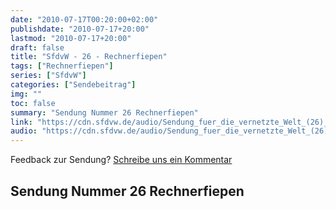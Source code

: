 ```yaml
---
date: "2010-07-17T00:20:00+02:00"
publishdate: "2010-07-17+20:00"
lastmod: "2010-07-17+20:00"
draft: false
title: "SfdvW - 26 - Rechnerfiepen"
tags: ["Rechnerfiepen"]
series: ["SfdvW"]
categories: ["Sendebeitrag"]
img: ""
toc: false
summary: "Sendung Nummer 26 Rechnerfiepen"
link: "https://cdn.sfdvw.de/audio/Sendung_fuer_die_vernetzte_Welt_(26)_2010_07_17_Rechnerfiepen.ogg"
audio: "https://cdn.sfdvw.de/audio/Sendung_fuer_die_vernetzte_Welt_(26)_2010_07_17_Rechnerfiepen.ogg"
---
```


<div align="center" id="example"></div>
<script src="https://cdn.podlove.org/web-player/embed.js"></script>

Feedback zur Sendung?
[Schreibe uns ein Kommentar](mailto:SfdvW@radiocorax.de)

## Sendung Nummer 26 Rechnerfiepen

<script>
  podlovePlayer('#example', '/blog/sfdvw26.json');
</script>
